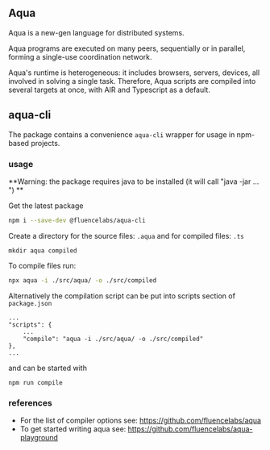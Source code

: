 ## Aqua

Aqua is a new-gen language for distributed systems.

Aqua programs are executed on many peers, sequentially
or in parallel, forming a single-use coordination network.

Aqua's runtime is heterogeneous: it includes browsers, servers, devices, all involved in solving a single task.
Therefore, Aqua scripts are compiled into several targets at once, with AIR and Typescript as a default.

## aqua-cli

The package contains a convenience `aqua-cli` wrapper for usage in npm-based projects.

### usage

**Warning: the package requires java to be installed (it will call "java -jar ... ") ** 

Get the latest package

```bash
npm i --save-dev @fluencelabs/aqua-cli
```

Create a directory for the source files: `.aqua` and for compiled files: `.ts`

```
mkdir aqua compiled
```

To compile files run:

```bash
npx aqua -i ./src/aqua/ -o ./src/compiled
```

Alternatively the compilation script can be put into scripts section of `package.json`

```
...
"scripts": {
    ...
    "compile": "aqua -i ./src/aqua/ -o ./src/compiled"
},
...
```

and can be started with 

```
npm run compile
```

### references

- For the list of compiler options see: https://github.com/fluencelabs/aqua
- To get started writing aqua see: https://github.com/fluencelabs/aqua-playground

